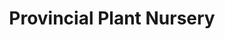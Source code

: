---
title: "Provincial Plant Nursery"
url: /lagawe/provincial-plant-nursery/
shop: Garten-Center
---